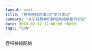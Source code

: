 ```yaml
---
layout: post
title: "卷积神经网络入门学习笔记"
summary: "关于经典卷积神经网络模型的介绍"
date: 2018-02-12 12:00:00 +0800
tags: "CNN"
---
```


卷积神经网络
